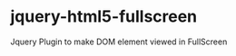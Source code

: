 jquery-html5-fullscreen
=======================

Jquery Plugin to make DOM element viewed in FullScreen